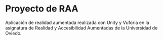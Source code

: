 # Proyecto de RAA
Aplicación de realidad aumentada realizada con Unity y Vuforia en la asignatura de 
Realidad y Accesibilidad Aumentadas de la Universidad de Oviedo.
